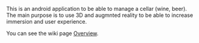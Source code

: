 This is an android application to be able to manage a cellar (wine, beer). The main purpose is to use 3D and augmnted reality to be able to increase immersion and user experience.

You can see the wiki page [Overview](Overview.md).